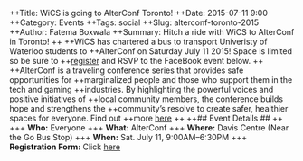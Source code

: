 ++Title: WiCS is going to AlterConf Toronto! 
++Date: 2015-07-11 9:00
++Category: Events
++Tags: social
++Slug: alterconf-toronto-2015
++Author: Fatema Boxwala
++Summary: Hitch a ride with WiCS to AlterConf in Toronto!
++
++WiCS has chartered a bus to transport Univeristy of Waterloo students to
++AlterConf on Saturday July 11 2015! Space is limited so be sure to
++[register](https://goo.gl/86ILSn) and RSVP to the FaceBook event below.
++
++AlterConf is a traveling conference series that provides safe opportunities for
++marginalized people and those who support them in the tech and gaming
++industries. By highlighting the powerful voices and positive initiatives of
++local community members, the conference builds hope and strengthens the
++community’s resolve to create safer, healthier spaces for everyone. Find out
++more [here](http://www.alterconf.com)
++
++## Event Details ##
++
+++ **Who:** Everyone
+++ **What:** AlterConf
+++ **Where:** Davis Centre (Near the Go Bus Stop)
+++ **When:** Sat. July 11, 9:00AM&ndash;6:30PM
+++ **Registration Form:** Click [here](https://docs.google.com/forms/d/1niVmM4MA5WmOPRvVKHj1-VoLzpbehUxEOhKIcIml6JY/viewform)
